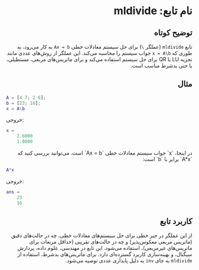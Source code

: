 <div dir="rtl">

# نام تابع: mldivide

## توضیح کوتاه
تابع `mldivide` (عملگر `\`) برای حل سیستم معادلات خطی `Ax = b` به کار می‌رود، به طوری که `x = A\b` جواب سیستم را محاسبه می‌کند. این عملگر از روش‌های عددی مانند تجزیه LU یا QR برای حل سیستم استفاده می‌کند و برای ماتریس‌های مربعی، مستطیلی، یا حتی بدشرط مناسب است.

## مثال
<div dir="ltr">

```matlab
A = [4 7; 2 6];
b = [23; 16];
x = A\b
```

خروجی:
```matlab
x =
    2.6000
    1.8000
```

</div>
در اینجا، `x` جواب سیستم معادلات خطی `Ax = b` است. می‌توانید بررسی کنید که `A*x` برابر با `b` است:
<div dir="ltr">

```matlab
A*x
```

خروجی:
```matlab
ans =
    23
    16
```

</div>

## کاربرد تابع
از این عملگر در جبر خطی برای حل سیستم‌های معادلات خطی، چه در حالت‌های دقیق (ماتریس مربعی معکوس‌پذیر) و چه در حالت‌های تقریبی (حداقل مربعات برای ماتریس‌های غیرمربعی)، استفاده می‌شود. این تابع در مهندسی، علوم داده، پردازش سیگنال، و بهینه‌سازی کاربرد گسترده‌ای دارد. برای ماتریس‌های بدشرط، استفاده از `mldivide` به جای `inv` به دلیل پایداری عددی توصیه می‌شود.

</div>
